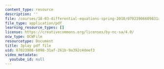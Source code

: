 ```yaml
---
content_type: resource
description: ''
file: /courses/18-03-differential-equations-spring-2010/07023906609831af261b9a392c4deef3_MCrDzhpu3-s.pdf
file_type: application/pdf
learning_resource_types: []
license: https://creativecommons.org/licenses/by-nc-sa/4.0/
ocw_type: OCWFile
resourcetype: Document
title: 3play pdf file
uid: 07023906-6098-31af-261b-9a392c4deef3
video_metadata:
  youtube_id: null
---
```

